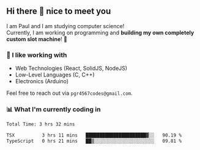 ## Hi there 👋 nice to meet you

I am Paul and I am studying computer science!  
Currently, I am working on programming and **building my own completely custom slot machine**! 🎰

### 🔭 I like working with
- Web Technologies (React, SolidJS, NodeJS)
- Low-Level Languages (C, C++)
- Electronics (Arduino)

Feel free to reach out via `pgr4567codes@gmail.com`.

### 📊 What I'm currently coding in
<!--START_SECTION:waka-->

```txt
Total Time: 3 hrs 32 mins

TSX          3 hrs 11 mins   ██████████████████████▓░░   90.19 %
TypeScript   0 hrs 21 mins   ██▒░░░░░░░░░░░░░░░░░░░░░░   09.81 %
```

<!--END_SECTION:waka-->
